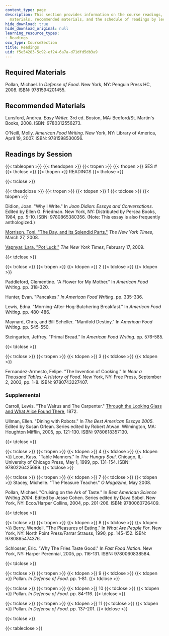 ```yaml
---
content_type: page
description: This section provides information on the course readings, including required
  materials, recommended materials, and the schedule of readings by lecture session.
hide_download: true
hide_download_original: null
learning_resource_types:
- Readings
ocw_type: CourseSection
title: Readings
uid: f5e54283-5c92-ef24-6a7a-d71dfd5db3a9
---
```


Required Materials
------------------

Pollan, Michael. In _Defense of Food_. New York, NY: Penguin Press HC, 2008. ISBN: 9781594201455.

Recommended Materials
---------------------

Lunsford, Andrea. _Easy Writer._ 3rd ed. Boston, MA: Bedford/St. Martin's Books, 2008. ISBN: 9780312556273.

O'Neill, Molly. _American Food Writing_. New York, NY: Library of America, April 19, 2007. ISBN: 9781598530056.

Readings by Session
-------------------

{{< tableopen >}}
{{< theadopen >}}
{{< tropen >}}
{{< thopen >}}
SES #
{{< thclose >}}
{{< thopen >}}
READINGS
{{< thclose >}}

{{< trclose >}}

{{< theadclose >}}
{{< tropen >}}
{{< tdopen >}}
1
{{< tdclose >}}
{{< tdopen >}}


Didion, Joan. "Why I Write." In _Joan Didion: Essays and Conversations_. Edited by Ellen G. Friedman. New York, NY: Distributed by Persea Books, 1984, pp. 5-10. ISBN: 9780865380356. (Note: This essay is also frequently anthologized.)

[Morrison, Toni. "The Day, and Its Splendid Parts."](http://papercuts.blogs.nytimes.com/2008/03/27/the-day-and-its-splendid-parts/) _The New York Times_, March 27, 2008.

[Vapnyar, Lara. "Pot Luck."](http://www.nytimes.com/2008/05/25/magazine/25food-t-001.html?_r=0) _The New York Times_, February 17, 2009.


{{< tdclose >}}

{{< trclose >}}
{{< tropen >}}
{{< tdopen >}}
2
{{< tdclose >}}
{{< tdopen >}}


Paddleford, Clementine. "A Flower for My Mother." In _American Food Writing_. pp. 318-320.

Hunter, Evan. "Pancakes." _In American Food Writing_. pp. 335-336.

Lewis, Edna. "Morning-After-Hog-Butchering Breakfast." In _American Food Writing_. pp. 480-486.

Maynard, Chris, and Bill Scheller. "Manifold Destiny." In _American Food Writing_. pp. 545-550.

Steingarten, Jeffrey. "Primal Bread." In _American Food Writing_. pp. 576-585.


{{< tdclose >}}

{{< trclose >}}
{{< tropen >}}
{{< tdopen >}}
3
{{< tdclose >}}
{{< tdopen >}}


Fernandez-Armesto, Felipe. "The Invention of Cooking." In _Near a Thousand Tables: A History of Food_. New York, NY: Free Press, September 2, 2003, pp. 1-8. ISBN: 9780743227407.

### Supplemental

Carroll, Lewis. "The Walrus and The Carpenter." [Through the Looking Glass and What Alice Found There](http://www.gutenberg.org/etext/12), 1872.

Ullman, Ellen. "Dining with Robots." In _The Best American Essays 2005_. Edited by Susan Orlean. Series edited by Robert Atwan. Wilmington, MA: Houghton Mifflin, 2005, pp. 121-130. ISBN: 9780618357130.


{{< tdclose >}}

{{< trclose >}}
{{< tropen >}}
{{< tdopen >}}
4
{{< tdclose >}}
{{< tdopen >}}
Leon, Kass. "Table Manners." In _The Hungry Soul_. Chicago, IL: University of Chicago Press, May 1, 1999, pp. 131-154. ISBN: 9780226425689.
{{< tdclose >}}

{{< trclose >}}
{{< tropen >}}
{{< tdopen >}}
7
{{< tdclose >}}
{{< tdopen >}}
Stacey, Michelle. "The Pleasure Teacher." _O Magazine_, May 2008.

Pollan, Michael. "Cruising on the Ark of Taste." In _Best American Science Writing 2004_. Edited by Jesse Cohen. Series edited by Dava Sobel. New York, NY: Ecco/Harper Collins, 2004, pp. 201-206. ISBN: 9780060726409.


{{< tdclose >}}

{{< trclose >}}
{{< tropen >}}
{{< tdopen >}}
8
{{< tdclose >}}
{{< tdopen >}}
Berry, Wendell. "The Pleasures of Eating." In _What Are People For_. New York, NY: North Point Press/Farrar Strauss, 1990, pp. 145-152. ISBN: 9780865474376.

Schlosser, Eric. "Why The Fries Taste Good." In _Fast Food Nation_. New York, NY: Harper Perennial, 2005, pp. 116-131. ISBN: 9780060838584.


{{< tdclose >}}

{{< trclose >}}
{{< tropen >}}
{{< tdopen >}}
9
{{< tdclose >}}
{{< tdopen >}}
Pollan. _In Defense of Food_. pp. 1-81.
{{< tdclose >}}

{{< trclose >}}
{{< tropen >}}
{{< tdopen >}}
10
{{< tdclose >}}
{{< tdopen >}}
Pollan. _In Defense of Food_. pp. 84-116.
{{< tdclose >}}

{{< trclose >}}
{{< tropen >}}
{{< tdopen >}}
11
{{< tdclose >}}
{{< tdopen >}}
Pollan. _In Defense of Food_. pp. 137-201.
{{< tdclose >}}

{{< trclose >}}

{{< tableclose >}}